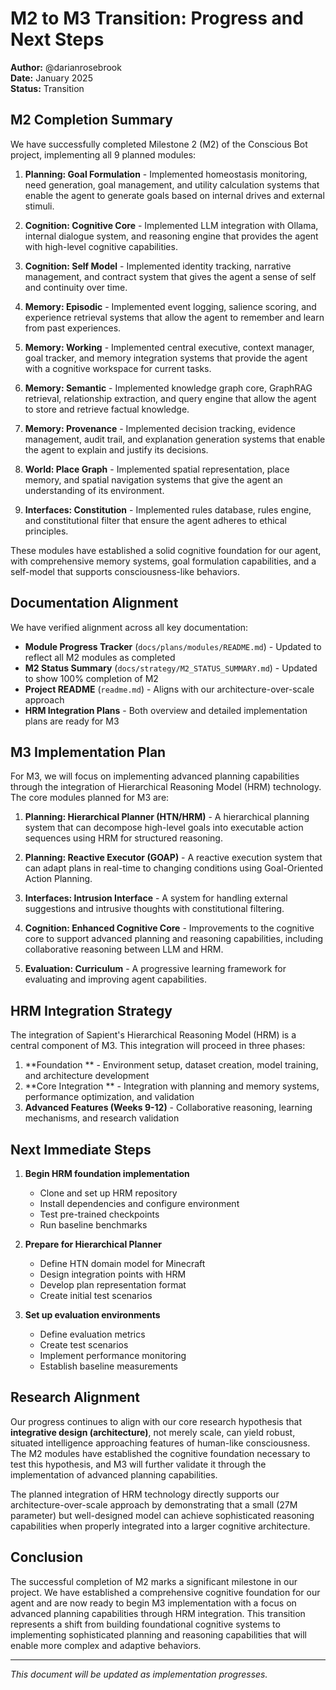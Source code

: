 # M2 to M3 Transition: Progress and Next Steps

**Author:** @darianrosebrook  
**Date:** January 2025  
**Status:** Transition

## M2 Completion Summary

We have successfully completed Milestone 2 (M2) of the Conscious Bot project, implementing all 9 planned modules:

1. **Planning: Goal Formulation** - Implemented homeostasis monitoring, need generation, goal management, and utility calculation systems that enable the agent to generate goals based on internal drives and external stimuli.

2. **Cognition: Cognitive Core** - Implemented LLM integration with Ollama, internal dialogue system, and reasoning engine that provides the agent with high-level cognitive capabilities.

3. **Cognition: Self Model** - Implemented identity tracking, narrative management, and contract system that gives the agent a sense of self and continuity over time.

4. **Memory: Episodic** - Implemented event logging, salience scoring, and experience retrieval systems that allow the agent to remember and learn from past experiences.

5. **Memory: Working** - Implemented central executive, context manager, goal tracker, and memory integration systems that provide the agent with a cognitive workspace for current tasks.

6. **Memory: Semantic** - Implemented knowledge graph core, GraphRAG retrieval, relationship extraction, and query engine that allow the agent to store and retrieve factual knowledge.

7. **Memory: Provenance** - Implemented decision tracking, evidence management, audit trail, and explanation generation systems that enable the agent to explain and justify its decisions.

8. **World: Place Graph** - Implemented spatial representation, place memory, and spatial navigation systems that give the agent an understanding of its environment.

9. **Interfaces: Constitution** - Implemented rules database, rules engine, and constitutional filter that ensure the agent adheres to ethical principles.

These modules have established a solid cognitive foundation for our agent, with comprehensive memory systems, goal formulation capabilities, and a self-model that supports consciousness-like behaviors.

## Documentation Alignment

We have verified alignment across all key documentation:

- **Module Progress Tracker** (`docs/plans/modules/README.md`) - Updated to reflect all M2 modules as completed
- **M2 Status Summary** (`docs/strategy/M2_STATUS_SUMMARY.md`) - Updated to show 100% completion of M2
- **Project README** (`readme.md`) - Aligns with our architecture-over-scale approach
- **HRM Integration Plans** - Both overview and detailed implementation plans are ready for M3

## M3 Implementation Plan

For M3, we will focus on implementing advanced planning capabilities through the integration of Hierarchical Reasoning Model (HRM) technology. The core modules planned for M3 are:

1. **Planning: Hierarchical Planner (HTN/HRM)** - A hierarchical planning system that can decompose high-level goals into executable action sequences using HRM for structured reasoning.

2. **Planning: Reactive Executor (GOAP)** - A reactive execution system that can adapt plans in real-time to changing conditions using Goal-Oriented Action Planning.

3. **Interfaces: Intrusion Interface** - A system for handling external suggestions and intrusive thoughts with constitutional filtering.

4. **Cognition: Enhanced Cognitive Core** - Improvements to the cognitive core to support advanced planning and reasoning capabilities, including collaborative reasoning between LLM and HRM.

5. **Evaluation: Curriculum** - A progressive learning framework for evaluating and improving agent capabilities.

## HRM Integration Strategy

The integration of Sapient's Hierarchical Reasoning Model (HRM) is a central component of M3. This integration will proceed in three phases:

1. **Foundation ** - Environment setup, dataset creation, model training, and architecture development
2. **Core Integration ** - Integration with planning and memory systems, performance optimization, and validation
3. **Advanced Features (Weeks 9-12)** - Collaborative reasoning, learning mechanisms, and research validation

## Next Immediate Steps

1. **Begin HRM foundation implementation**
   - Clone and set up HRM repository
   - Install dependencies and configure environment
   - Test pre-trained checkpoints
   - Run baseline benchmarks

2. **Prepare for Hierarchical Planner**
   - Define HTN domain model for Minecraft
   - Design integration points with HRM
   - Develop plan representation format
   - Create initial test scenarios

3. **Set up evaluation environments**
   - Define evaluation metrics
   - Create test scenarios
   - Implement performance monitoring
   - Establish baseline measurements

## Research Alignment

Our progress continues to align with our core research hypothesis that **integrative design (architecture)**, not merely scale, can yield robust, situated intelligence approaching features of human-like consciousness. The M2 modules have established the cognitive foundation necessary to test this hypothesis, and M3 will further validate it through the implementation of advanced planning capabilities.

The planned integration of HRM technology directly supports our architecture-over-scale approach by demonstrating that a small (27M parameter) but well-designed model can achieve sophisticated reasoning capabilities when properly integrated into a larger cognitive architecture.

## Conclusion

The successful completion of M2 marks a significant milestone in our project. We have established a comprehensive cognitive foundation for our agent and are now ready to begin M3 implementation with a focus on advanced planning capabilities through HRM integration. This transition represents a shift from building foundational cognitive systems to implementing sophisticated planning and reasoning capabilities that will enable more complex and adaptive behaviors.

---

*This document will be updated as implementation progresses.*
